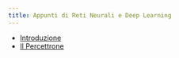 ```yaml
---
title: Appunti di Reti Neurali e Deep Learning
---
```


* [Introduzione](00-Intro.md)
* [Il Percettrone](01-Percettrone.md)
